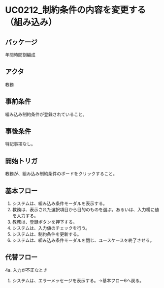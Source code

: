 # UC0212_制約条件の内容を変更する（組み込み）

## パッケージ
年間時間割編成

## アクタ
教務

## 事前条件
組み込み制約条件が登録されていること。

## 事後条件
特記事項なし。

## 開始トリガ
教務が、組み込み制約条件のボードをクリックすること。

## 基本フロー
1. システムは、組み込み条件モーダルを表示する。
2. 教務は、表示された選択項目から目的のものを選ぶ。あるいは、入力欄に値を入力する。
3. 教務は、登録ボタンを押下する。
4. システムは、入力値のチェックを行う。
5. システムは、制約条件を更新する。
6. システムは、組み込み条件モーダルを閉じ、ユースケースを終了させる。

## 代替フロー
4a. 入力が不正なとき
1. システムは、エラーメッセージを表示する。→基本フロー6へ戻る。